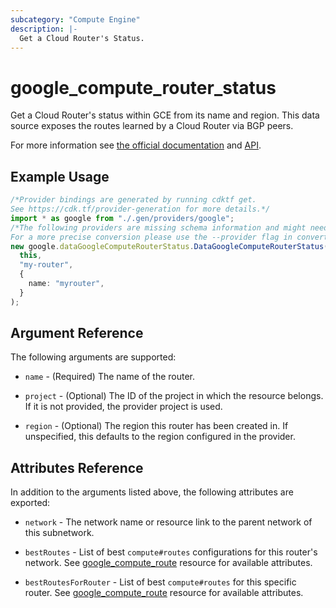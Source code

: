 ```yaml
---
subcategory: "Compute Engine"
description: |-
  Get a Cloud Router's Status.
---
```


# google\_compute\_router\_status

Get a Cloud Router's status within GCE from its name and region. This data source exposes the
routes learned by a Cloud Router via BGP peers.

For more information see [the official documentation](https://cloud.google.com/network-connectivity/docs/router/how-to/viewing-router-details)
and
[API](https://cloud.google.com/compute/docs/reference/rest/v1/routers/getRouterStatus).

## Example Usage

```typescript
/*Provider bindings are generated by running cdktf get.
See https://cdk.tf/provider-generation for more details.*/
import * as google from "./.gen/providers/google";
/*The following providers are missing schema information and might need manual adjustments to synthesize correctly: google.
For a more precise conversion please use the --provider flag in convert.*/
new google.dataGoogleComputeRouterStatus.DataGoogleComputeRouterStatus(
  this,
  "my-router",
  {
    name: "myrouter",
  }
);

```

## Argument Reference

The following arguments are supported:

*   `name` - (Required) The name of the router.

*   `project` - (Optional) The ID of the project in which the resource
    belongs. If it is not provided, the provider project is used.

*   `region` - (Optional) The region this router has been created in. If
    unspecified, this defaults to the region configured in the provider.

## Attributes Reference

In addition to the arguments listed above, the following attributes are exported:

*   `network` - The network name or resource link to the parent
    network of this subnetwork.

*   `bestRoutes` - List of best `compute#routes` configurations for this router's network. See [google\_compute\_route](https://registry.terraform.io/providers/hashicorp/google/latest/docs/resources/compute_route) resource for available attributes.

*   `bestRoutesForRouter` - List of best `compute#routes` for this specific router. See [google\_compute\_route](https://registry.terraform.io/providers/hashicorp/google/latest/docs/resources/compute_route) resource for available attributes.
